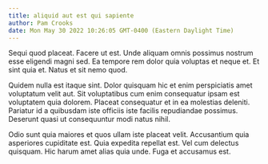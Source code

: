 ```yaml
---
title: aliquid aut est qui sapiente
author: Pam Crooks
date: Mon May 30 2022 10:26:05 GMT-0400 (Eastern Daylight Time)
---
```

Sequi quod placeat. Facere ut est. Unde aliquam omnis possimus nostrum esse eligendi magni sed. Ea tempore rem dolor quia voluptas et neque et. Et sint quia et. Natus et sit nemo quod.

 Quidem nulla est itaque sint. Dolor quisquam hic et enim perspiciatis amet voluptatum velit aut. Sit voluptatibus cum enim consequatur ipsam est voluptatem quia dolorem. Placeat consequatur et in ea molestias deleniti. Pariatur id a quibusdam iste officiis iste facilis repudiandae possimus. Deserunt quasi ut consequuntur modi natus nihil.

 Odio sunt quia maiores et quos ullam iste placeat velit. Accusantium quia asperiores cupiditate est. Quia expedita repellat est. Vel cum delectus quisquam. Hic harum amet alias quia unde. Fuga et accusamus est.